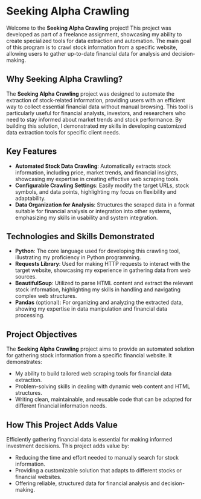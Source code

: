 # Seeking Alpha Crawling

Welcome to the **Seeking Alpha Crawling** project! This project was developed as part of a freelance assignment, showcasing my ability to create specialized tools for data extraction and automation. The main goal of this program is to crawl stock information from a specific website, allowing users to gather up-to-date financial data for analysis and decision-making.

## Why Seeking Alpha Crawling?
The **Seeking Alpha Crawling** project was designed to automate the extraction of stock-related information, providing users with an efficient way to collect essential financial data without manual browsing. This tool is particularly useful for financial analysts, investors, and researchers who need to stay informed about market trends and stock performance. By building this solution, I demonstrated my skills in developing customized data extraction tools for specific client needs.

## Key Features
- **Automated Stock Data Crawling**: Automatically extracts stock information, including price, market trends, and financial insights, showcasing my expertise in creating effective web scraping tools.
- **Configurable Crawling Settings**: Easily modify the target URLs, stock symbols, and data points, highlighting my focus on flexibility and adaptability.
- **Data Organization for Analysis**: Structures the scraped data in a format suitable for financial analysis or integration into other systems, emphasizing my skills in usability and system integration.

## Technologies and Skills Demonstrated
- **Python**: The core language used for developing this crawling tool, illustrating my proficiency in Python programming.
- **Requests Library**: Used for making HTTP requests to interact with the target website, showcasing my experience in gathering data from web sources.
- **BeautifulSoup**: Utilized to parse HTML content and extract the relevant stock information, highlighting my skills in handling and navigating complex web structures.
- **Pandas** (optional): For organizing and analyzing the extracted data, showing my expertise in data manipulation and financial data processing.

## Project Objectives
The **Seeking Alpha Crawling** project aims to provide an automated solution for gathering stock information from a specific financial website. It demonstrates:
- My ability to build tailored web scraping tools for financial data extraction.
- Problem-solving skills in dealing with dynamic web content and HTML structures.
- Writing clean, maintainable, and reusable code that can be adapted for different financial information needs.

## How This Project Adds Value
Efficiently gathering financial data is essential for making informed investment decisions. This project adds value by:
- Reducing the time and effort needed to manually search for stock information.
- Providing a customizable solution that adapts to different stocks or financial websites.
- Offering reliable, structured data for financial analysis and decision-making.
